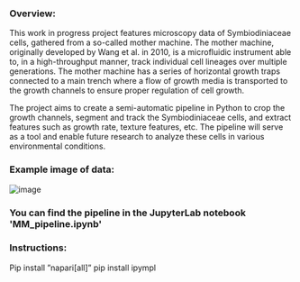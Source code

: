 ### Overview:
This work in progress project features microscopy data of Symbiodiniaceae cells, gathered from a so-called mother machine. The mother machine, originally developed by Wang et al. in 2010, is a microfluidic instrument able to, in a high-throughput manner, track individual cell lineages over multiple generations. The mother machine has a series of horizontal growth traps connected to a main trench where a flow of growth media is transported to the growth channels to ensure proper regulation of cell growth.

The project aims to create a semi-automatic pipeline in Python to crop the growth channels, segment and track the Symbiodiniaceae cells, and extract features such as growth rate, texture features, etc. The pipeline will serve as a tool and enable future research to analyze these cells in various environmental conditions.


### Example image of data:

![image](https://github.com/michaelkin1/Master_Thesis_Symbiodinium_Michael_Kinsella/assets/128709384/bd712502-eded-4688-8efb-4c7a97aec15c)


### You can find the pipeline in the JupyterLab notebook 'MM_pipeline.ipynb'

### Instructions: 
Pip install ”napari[all]” 
pip install ipympl
